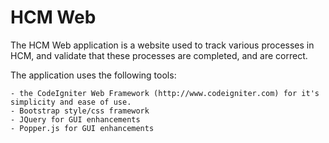 # HCM Web

The HCM Web application is a website used to track various processes in HCM, and validate that these processes are completed, and are correct.

The application uses the following tools:

    - the CodeIgniter Web Framework (http://www.codeigniter.com) for it's simplicity and ease of use.
    - Bootstrap style/css framework
    - JQuery for GUI enhancements
    - Popper.js for GUI enhancements

